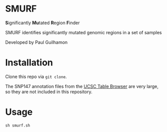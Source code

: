 # SMURF
**S**ignificantly **Mu**tated **R**egion **F**inder

SMURF identifies significantly mutated genomic regions in a set of samples

Developed by Paul Guilhamon

# Installation

Clone this repo via `git clone`.

The SNP147 annotation files from the [UCSC Table Browser](https://genome.ucsc.edu/cgi-bin/hgTables) are very large, so they are not included in this repository.

# Usage

`sh smurf.sh`
